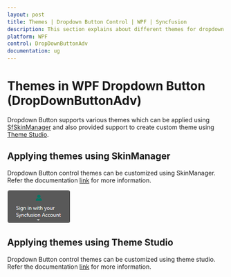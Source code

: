 ```yaml
---
layout: post
title: Themes | Dropdown Button Control | WPF | Syncfusion
description: This section explains about different themes for dropdown button control and how to implement those themes to the control.
platform: WPF
control: DropDownButtonAdv
documentation: ug
---
```


# Themes in WPF Dropdown Button (DropDownButtonAdv)

Dropdown Button supports various themes which can be applied using [SfSkinManager](https://help.syncfusion.com/wpf/themes/getting-started) and also provided support to create custom theme using [Theme Studio](https://help.syncfusion.com/wpf/themes/theme-studio).

## Applying themes using SkinManager

Dropdown Button control themes can be customized using SkinManager. Refer the documentation [link](https://help.syncfusion.com/wpf/themes/getting-started) for more information.

![Theme](Theme-Support_images/Theme-Support_img1.png)

## Applying themes using Theme Studio

Dropdown Button control themes can be customized using theme studio. Refer the documentation [link](https://help.syncfusion.com/wpf/themes/theme-studio) for more information.